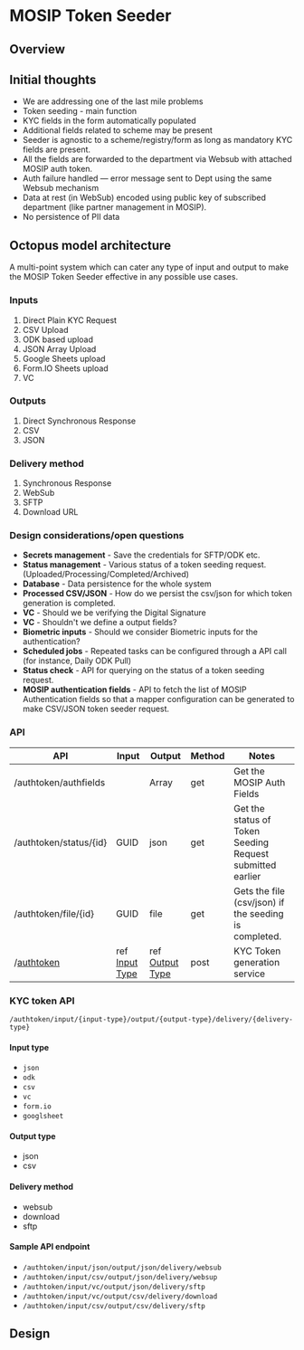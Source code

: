 # MOSIP Token Seeder

## Overview

## Initial thoughts

* We are addressing one of the last mile problems
* Token seeding - main function
* KYC fields in the form automatically populated
* Additional fields related to scheme may be present
* Seeder is agnostic to a scheme/registry/form as long as mandatory KYC fields are present.
* All the fields are forwarded to the department via Websub with attached MOSIP auth token.
* Auth failure handled — error message sent to Dept using the same Websub mechanism
* Data at rest (in WebSub) encoded using public key of subscribed department (like partner management in MOSIP).
* No persistence of PII data

## Octopus model architecture

A multi-point system which can cater any type of input and output to make the MOSIP Token Seeder effective in any possible use cases.

### Inputs

1. Direct Plain KYC Request
2. CSV Upload
3. ODK based upload
4. JSON Array Upload
5. Google Sheets upload
6. Form.IO Sheets upload
7. VC

### Outputs

1. Direct Synchronous Response
2. CSV
3. JSON

### Delivery method

1. Synchronous Response
2. WebSub
3. SFTP
4. Download URL

### Design considerations/open questions

* **Secrets management** - Save the credentials for SFTP/ODK etc.
* **Status management** - Various status of a token seeding request. (Uploaded/Processing/Completed/Archived)
* **Database** - Data persistence for the whole system
* **Processed CSV/JSON** - How do we persist the csv/json for which token generation is completed.
* **VC** - Should we be verifying the Digital Signature
* **VC** - Shouldn't we define a output fields?
* **Biometric inputs** - Should we consider Biometric inputs for the authentication?
* **Scheduled jobs** - Repeated tasks can be configured through a API call (for instance, Daily ODK Pull)
* **Status check** - API for querying on the status of a token seeding request.
* **MOSIP authentication fields** - API to fetch the list of MOSIP Authentication fields so that a mapper configuration can be generated to make CSV/JSON token seeder request.   &#x20;

### API

| API                                               | Input                                              | Output                                               | Method | Notes                                                     |
| ------------------------------------------------- | -------------------------------------------------- | ---------------------------------------------------- | ------ | --------------------------------------------------------- |
| /authtoken/authfields                             |                                                    | Array                                                | get    | Get the MOSIP Auth Fields                                 |
| /authtoken/status/{id}                            | GUID                                               | json                                                 | get    | Get the status of Token Seeding Request submitted earlier |
| /authtoken/file/{id}                              | GUID                                               | file                                                 | get    | Gets the file (csv/json) if the seeding is completed.     |
| /[authtoken](mosip-token-seeder.md#kyc-token-api) | ref [Input Type](mosip-token-seeder.md#input-type) | ref [Output Type](mosip-token-seeder.md#output-type) | post   | KYC Token generation service                              |

### KYC token API&#x20;

`/authtoken/input/{input-type}/output/{output-type}/delivery/{delivery-type}`

#### Input type

* `json`
* `odk`
* `csv`
* `vc`
* `form.io`
* `googlsheet`

#### Output type <a href="#output-type" id="output-type"></a>

* json
* csv

#### Delivery method

* websub
* download
* sftp

#### Sample API endpoint

* `/authtoken/input/json/output/json/delivery/websub`
* `/authtoken/input/csv/output/json/delivery/websup`
* `/authtoken/input/vc/output/json/delivery/sftp`
* `/authtoken/input/vc/output/csv/delivery/download`
* `/authtoken/input/csv/output/csv/delivery/sftp`



## Design
